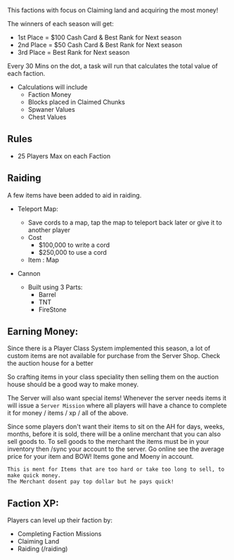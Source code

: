 This factions with focus on Claiming land and acquiring the most money! 

The winners of each season will get:
    
 - 1st Place = $100 Cash Card & Best Rank for Next season
 - 2nd Place = $50 Cash Card & Best Rank for Next season
 - 3rd Place = Best Rank for Next season
 
Every 30 Mins on the dot, a task will run that calculates the total value of each faction.

- Calculations will include
    - Faction Money 
    - Blocks placed in Claimed Chunks
    - Spwaner Values
    - Chest Values

Rules
---
- 25 Players Max on each Faction

Raiding
---
A few items have been added to aid in raiding.
- Teleport Map: 
    - Save cords to a map, tap the map to teleport back later or give it to another player
    - Cost 
        - $100,000 to write a cord
        - $250,000 to use a cord
    - Item : Map
    
- Cannon
    - Built using 3 Parts:
         - Barrel
         - TNT
         - FireStone

Earning Money:
---

Since there is a Player Class System implemented this season, a lot of custom items are not available for purchase from the Server Shop. Check the auction house for a better
     
 So crafting items in your class speciality then selling them on the auction house should be a good way to make money.
 
 The Server will also want special items! Whenever the server needs items it will issue a `Server Mission` where all players will have a chance to complete it for money / items / xp / all of the above.
 
 Since some players don't want their items to sit on the AH for days, weeks, months, before it is sold, there will be a online merchant that you can also sell goods to. To sell goods to the merchant the items must be in your inventory then /sync your account to the server. Go online see the average price for your item and BOW! Items gone and Moeny in account.
    
    This is ment for Items that are too hard or take too long to sell, to make quick money.
    The Merchant dosent pay top dollar but he pays quick!

Faction XP:
---

Players can level up their faction by:
- Completing Faction Missions
- Claiming Land
- Raiding (/raiding)

